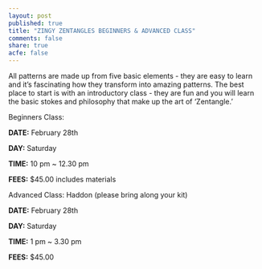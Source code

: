 ```yaml
---
layout: post
published: true
title: "ZINGY ZENTANGLES BEGINNERS & ADVANCED CLASS"
comments: false
share: true
acfe: false
---
```


All patterns are made up from five basic elements - they are easy to learn and it’s
fascinating how they transform into amazing patterns. The best place to start is with an introductory class - they are fun and you will learn the basic stokes and philosophy that make up the art of ‘Zentangle.’

Beginners Class:

**DATE:** February 28th

**DAY:** Saturday

**TIME:** 10 pm ~ 12.30 pm

**FEES:** $45.00 includes materials

Advanced Class: Haddon (please bring along your kit)

**DATE:** February 28th

**DAY:** Saturday

**TIME:** 1 pm ~ 3.30 pm

**FEES:** $45.00